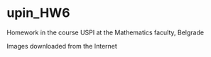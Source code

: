 # upin_HW6
Homework in the course USPI at the  Mathematics faculty, Belgrade

Images downloaded from the Internet
